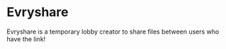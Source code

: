 # Evryshare

Evryshare is a temporary lobby creator to share files between users who have the link!

